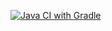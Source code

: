[![Java CI with Gradle](https://github.com/KsenyaNetology/WEB/actions/workflows/gradle.yml/badge.svg)](https://github.com/KsenyaNetology/WEB/actions/workflows/gradle.yml)